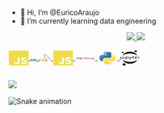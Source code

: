 - 👋 Hi, I’m @EuricoAraujo
- 🌱 I’m currently learning data engineering


<div align="center">
  <a href="https://github.com/EuricoAraujo">
  <img height="180em" src="https://github-readme-stats.vercel.app/api?username=EuricoAraujo&show_icons=true&theme=white&include_all_commits=true&count_private=true"/>
  <img height="180em" src="https://github-readme-stats.vercel.app/api/top-langs/?username=EuricoAraujo&layout=compact&langs_count=7&theme=white"/>
</div>
<div style="display: inline_block"><br>
  <img align="center"  height="30" width="40" src="https://raw.githubusercontent.com/devicons/devicon/master/icons/javascript/javascript-plain.svg">
  <img align="center"  height="30" width="40" src="https://raw.githubusercontent.com/devicons/devicon/master/icons/mysql/mysql-original-wordmark.svg">
  <img align="center"  height="30" width="40" src="https://raw.githubusercontent.com/devicons/devicon/master/icons/javascript/javascript-plain.svg">
  <img align="center"  height="30" width="40" src="https://raw.githubusercontent.com/devicons/devicon/master/icons/sqlalchemy/sqlalchemy-original-wordmark.svg">
  <img align="center" height="30" width="40" src="https://raw.githubusercontent.com/devicons/devicon/master/icons/python/python-original.svg">
  <img align="center"  height="30" width="40" src="https://raw.githubusercontent.com/devicons/devicon/master/icons/jupyter/jupyter-plain-wordmark.svg">
</div>
  
  ##
 
<div> 

  <a href="https://www.linkedin.com/in/eurico-araujo-0795b698" target="_blank"><img src="https://img.shields.io/badge/-LinkedIn-%230077B5?style=for-the-badge&logo=linkedin&logoColor=white" target="_blank"></a> 
 
  ![Snake animation](https://github.com/EuricoAraujo/EuricoAraujo/blob/output/github-contribution-grid-snake.svg)
 
</div>
